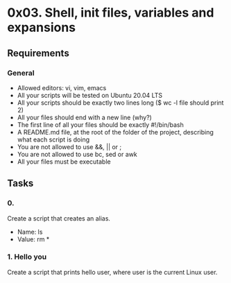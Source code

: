 # 0x03. Shell, init files, variables and expansions
## Requirements
### General
- Allowed editors: vi, vim, emacs
- All your scripts will be tested on Ubuntu 20.04 LTS
- All your scripts should be exactly two lines long ($ wc -l file should print 2)
- All your files should end with a new line (why?)
- The first line of all your files should be exactly #!/bin/bash
- A README.md file, at the root of the folder of the project, describing what each script is doing
- You are not allowed to use &&, || or ;
- You are not allowed to use bc, sed or awk
- All your files must be executable
## Tasks
### 0. <o>
Create a script that creates an alias.
- Name: ls
- Value: rm *
### 1. Hello you
Create a script that prints hello user, where user is the current Linux user.
